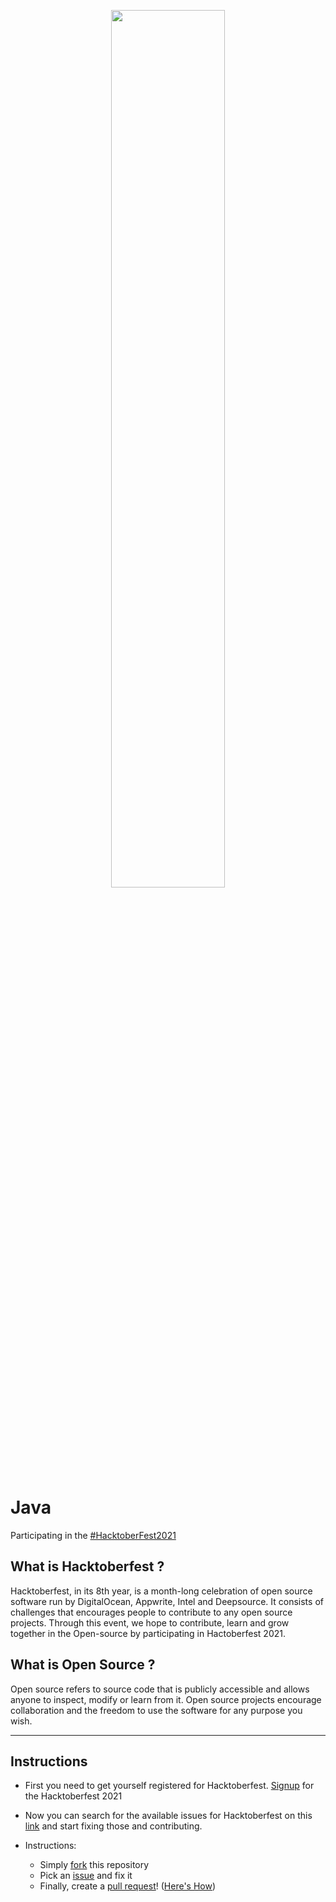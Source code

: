 <p align="center"><a href="https://hacktoberfest.digitalocean.com/" target="_blank"> <img width="60%" src="https://hacktoberfest.digitalocean.com/_nuxt/img/logo-hacktoberfest-full.f42e3b1.svg"/></a></p>

Java 
=======

Participating in the [#HacktoberFest2021](https://hacktoberfest.digitalocean.com/)

## What is Hacktoberfest ?

Hacktoberfest, in its 8th year, is a month-long celebration of open source software run by DigitalOcean, Appwrite, Intel and Deepsource. It consists of challenges that encourages people to contribute to any open source projects. Through this event, we hope to contribute, learn and grow together in the Open-source by participating in Hactoberfest 2021.

## What is Open Source ?

Open source refers to source code that is publicly accessible and allows anyone to inspect, modify or learn from it. Open source projects encourage collaboration and the freedom to use the software for any purpose you wish.


<hr>


## Instructions

* First you need to get yourself registered for Hacktoberfest. [Signup](https://hacktoberfest.digitalocean.com/register) for the Hacktoberfest 2021 

* Now you can search for the available issues for Hacktoberfest on this [link](https://github.com/search?q=label%3Ahacktoberfest+state%3Aopen&type=Issues) and start fixing those and contributing. 

* Instructions:
	* Simply [fork](https://github.com/AkshataABhat/Java) this repository 
	* Pick an [issue](https://github.com/AkshataABhat/Java/issues) and fix it 
	* Finally, create a [pull request](https://github.com/AkshataABhat/Java/pulls)! ([Here's How](https://docs.github.com/en/github/collaborating-with-pull-requests/proposing-changes-to-your-work-with-pull-requests/creating-a-pull-request))
